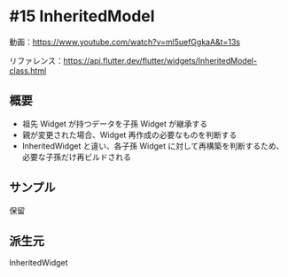 # #15 InheritedModel

動画：https://www.youtube.com/watch?v=ml5uefGgkaA&t=13s

リファレンス：https://api.flutter.dev/flutter/widgets/InheritedModel-class.html

## 概要

- 祖先 Widget が持つデータを子孫 Widget が継承する
- 親が変更された場合、Widget 再作成の必要なものを判断する
- InheritedWidget と違い、各子孫 Widget に対して再構築を判断するため、必要な子孫だけ再ビルドされる

## サンプル

保留

## 派生元

InheritedWidget
